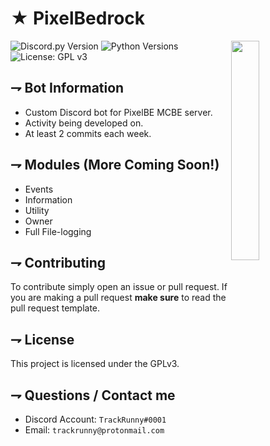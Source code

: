 <!-- MAIN TITLE -->
# ★ PixelBedrock

<!-- PICTURE -->
<img align="right" src="https://i.imgur.com/SU3uqrQ.png" width=30%>

<!-- BADGES -->
![Discord.py Version](https://img.shields.io/badge/discord.py-1.2.5-blue?style=flat-square)
![Python Versions](https://img.shields.io/badge/python-3.6%20%7C%203.7-blue?style=flat-square)
![License: GPL v3](https://img.shields.io/badge/License-GPLv3-blue.svg?style=flat-square)

<!-- KEY INFORMATION HEADER -->
## ⇁ Bot Information

* Custom Discord bot for PixelBE MCBE server.
* Activity being developed on.
* At least 2 commits each week.

<!-- MODULES HEADER -->
## ⇁ Modules (More Coming Soon!)

* Events
* Information
* Utility
* Owner
* Full File-logging

<!-- CONTRIBUTING HEADER -->
## ⇁ Contributing

To contribute simply open an issue or pull request. If you are making a pull request **make sure** to read the pull request template.

<!-- LICENSE INFO -->
## ⇁ License

This project is licensed under the GPLv3.

<!-- END OF README -->
## ⇁ Questions / Contact me

* Discord Account: `TrackRunny#0001`
* Email: `trackrunny@protonmail.com`
